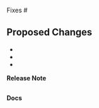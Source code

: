 <!-- 
Are you using Knative? If you do, we would love to know!
https://github.com/knative/community/issues/new?template=ADOPTERS.yaml&title=%5BADOPTERS%5D%3A+%24%7BCOMPANY+NAME+HERE%7D
-->

Fixes #

<!-- Please include the 'why' behind your changes if no issue exists -->

## Proposed Changes

-
-
-

<!--
If this change has user-visible impact, follow the instructions below.
Examples include:

- 🎁 Add new feature
- 🐛 Fix bug
- 🧽 Update or clean up current behavior
- 🗑️ Remove feature or internal logic

Otherwise delete the rest of this template.
-->

**Release Note**

<!--
🗒️ If this change has user-visible impact, write a release note in the block
below. Include the string "action required" if additional action is required of
users switching to the new release, for example in case of a breaking change.

Write as if you are speaking to users, not other Knative contributors. If this
change has no user-visible impact, no release-note is needed.
-->

```release-note

```

**Docs**

<!--
📖 If this change has user-visible impact, link to an issue or PR in
https://github.com/knative/docs.
-->
